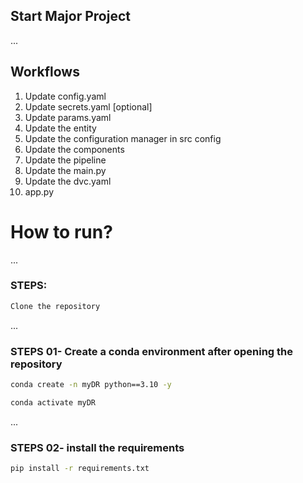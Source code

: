 ## Start Major Project


...
## Workflows

1. Update config.yaml
2. Update secrets.yaml [optional]
3. Update params.yaml
4. Update the entity
5. Update the configuration manager in src config
6. Update the components
7. Update the pipeline
8. Update the main.py
9. Update the dvc.yaml
10. app.py

# How to run?
...
### STEPS:


```bash
Clone the repository
```
...
### STEPS 01- Create a conda environment after opening the repository

```bash
conda create -n myDR python==3.10 -y
```
```bash
conda activate myDR
```

...
### STEPS 02- install the requirements
```bash
pip install -r requirements.txt
```
